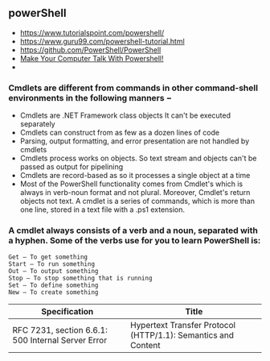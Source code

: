 ## powerShell

- https://www.tutorialspoint.com/powershell/
- https://www.guru99.com/powershell-tutorial.html
- https://github.com/PowerShell/PowerShell
- [ Make Your Computer Talk With Powershell! ](https://www.instructables.com/Make-your-computer-talk-with-powershell/)
- 

### Cmdlets are different from commands in other command-shell environments in the following manners −

- Cmdlets are .NET Framework class objects It can't be executed separately
- Cmdlets can construct from as few as a dozen lines of code
- Parsing, output formatting, and error presentation are not handled by cmdlets
- Cmdlets process works on objects. So text stream and objects can't be passed as output for pipelining
- Cmdlets are record-based as so it processes a single object at a time
- Most of the PowerShell functionality comes from Cmdlet's which is always in verb-noun format and not plural. Moreover, Cmdlet's return objects not text. A cmdlet is a series of commands, which is more than one line, stored in a text file with a .ps1 extension.


### A cmdlet always consists of a verb and a noun, separated with a hyphen. Some of the verbs use for you to learn PowerShell is:
```
Get — To get something
Start — To run something
Out — To output something
Stop — To stop something that is running
Set — To define something
New — To create something
```

Specification	| Title
-- | --
RFC 7231, section 6.6.1: 500 Internal Server Error	| Hypertext Transfer Protocol (HTTP/1.1): Semantics and Content
